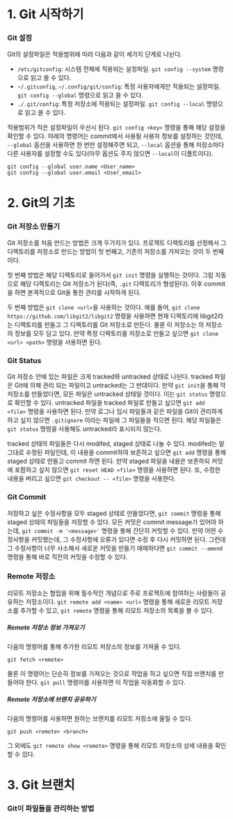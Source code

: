 # 1. Git 시작하기
### Git 설정
Git의 설정파일은 적용범위에 따라 다음과 같이 세가지 단계로 나뉜다.
* `/etc/gitconfig`: 시스템 전체에 적용되는 설정파일. `git config --system` 명령으로 읽고 쓸 수 있다.
* `~/.gitconfig`, `~/.config/git/config`: 특정 사용자에게만 적용되는 설정파일. `git config --global` 명령으로 읽고 쓸 수 있다.
* `./.git/config`: 특정 저장소에 적용되는 설정파일. `git config --local` 명령으로 읽고 쓸 수 있다.

적용범위가 적은 설정파일이 우선시 된다. `git config <key>` 명령을 통해 해당 설정을 확인할 수 있다. 아래의 명령어는 commit에서 사용될 사용자 정보를 설정하는 것인데, `--global` 옵션을 사용하면 한 번만 설정해주면 되고, `--local` 옵션을 통해 저장소마다 다른 사용자를 설정할 수도 있다(아무 옵션도 주지 않으면 `--local`이 디폴트이다).
```
git config --global user.name <User_name>
git config --global user.email <User_email>
```


# 2. Git의 기초
### Git 저장소 만들기
Git 저장소를 처음 만드는 방법은 크게 두가지가 있다. 프로젝트 디렉토리를 선정해서 그 디렉토리를 저장소로 만드는 방법이 첫 번째고, 기존의 저장소를 가져오는 것이 두 번째이다. 

첫 번째 방법은 해당 디렉토리로 들어가서 `git init` 명령을 실행하는 것이다. 그럼 자동으로 해당 디렉토리는 Git 저장소가 된다(즉, `.git` 디렉토리가 형성된다). 이후 commit을 하면 본격적으로 Git을 통한 관리를 시작하게 된다.  

두 번째 방법은 `git clone <url>`을 사용하는 것이다. 예를 들어, `git clone https://github.com/libgit2/libgit2` 명령을 사용하면 현재 디렉토리에 libgit2라는 디렉토리를 만들고 그 디렉토리를 Git 저장소로 만든다. 물론 이 저장소는 <url>의 저장소의 정보를 모두 담고 있다. 만약 특정 디렉토리를 저장소로 만들고 싶으면 `git clone <url> <path>` 명령을 사용하면 된다.
### Git Status
Git 저장소 안에 있는 파일은 크게 tracked와 untracked 상태로 나뉜다. tracked 파일은 Git에 의해 관리 되는 파일이고 untracked는 그 반대이다. 만약 `git init`을 통해 막 저장소를 만들었다면, 모든 파일은 untracked 상태일 것이다. 이는 `git status` 명령으로 확인할 수 있다. untracked 파일을 tracked 파일로 만들고 싶으면 `git add <file>` 명령을 사용하면 된다. 만약 로그나 임시 파일들과 같은 파일을 Git이 관리하게 하고 싶지 않으면 `.gitignore` 이라는 파일에 그 파일들을 적으면 된다. 해당 파일들은 `git status` 명령을 사용해도 untracked라 표시되지 않는다.

tracked 상태의 파일들은 다시 modifed, staged 상태로 나눌 수 있다. modifed는 말 그대로 수정된 파일인데, 이 내용을 commit하여 보존하고 싶으면 `git add` 명령을 통해 staged 상태로 만들고 commit 하면 된다. 만약 staged 파일을 내용은 보존하되 커밋에 포함하고 싶지 않으면 `git reset HEAD <file>` 명령을 사용하면 된다. 또, 수정한 내용을 버리고 싶으면 `git checkout -- <file>` 명령을 사용한다.

### Git Commit
저장하고 싶은 수정사항을 모두 staged 상태로 만들었다면, `git commit` 명령을 통해 staged 상태의 파일들을 저장할 수 있다. 모든 커밋은 commit message가 있어야 하는데, `git commit -m '<message>'` 명령을 통해 간단히 커밋할 수 있다. 만약 어떤 수정사항을 커밋했는데, 그 수정사항에 오류가 있다면 수정 후 다시 커밋하면 된다. 그런데 그 수정사항이 너무 사소해서 새로운 커밋을 만들기 애매하다면 `git commit --amend` 명령을 통해 바로 직전의 커밋을 수정할 수 있다.

### Remote 저장소
리모트 저장소는 협업을 위해 필수적인 개념으로 주로 프로젝트에 참여하는 사람들이 공유하는 저장소이다. `git remote add <name> <url>` 명령을 통해 새로운 리모트 저장소를 추가할 수 있고, `git remote` 명령을 통해 리모트 저장소의 목록을 볼 수 있다.

##### Remote 저장소 정보 가져오기
다음의 명령어를 통해 추가한 리모트 저장소의 정보를 가져올 수 있다.

    git fetch <remote>

물론 이 명령어는 단순히 정보를 가져오는 것으로 작업을 하고 싶으면 직접 브랜치를 만들어야 한다. `git pull` 명령어를 사용하면 이 작업을 자동화할 수 있다.

##### Remote 저장소에 브랜치 공유하기
다음의 명령어를 사용하면 원하는 브랜치를 리모트 저장소에 올릴 수 있다.

    git push <remote> <branch>
    
그 외에도 `git remote show <remote>` 명령을 통해 리모트 저장소의 상세 내용을 확인 할 수 있다.

# 3. Git 브랜치
### Git이 파일들을 관리하는 방법


